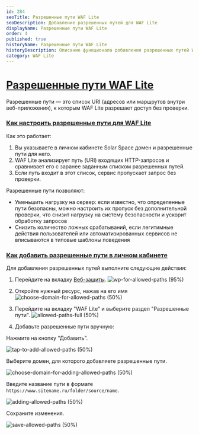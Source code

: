 ```yaml
---
id: 284
seoTitle: Разрешенные пути WAF Lite
seoDescription: Добавление разрешенных путей для WAF Lite
displayName: Разрешенные пути WAF Lite
order: 4
published: true
historyName: Разрешенные пути WAF Lite
historyDescription: Описание функционала добавления разрешенных путей WAF Lite, который разрешает доступ для конкретных путей
category: WAF Lite
---
```


# [Разрешенные пути WAF Lite](allowed-paths-for-waf-lite)

Разрешенные пути — это список URI (адресов или маршрутов внутри веб-приложения), к которым WAF Lite разрешает доступ без проверки.

### [Как настроить разрешенные пути для WAF Lite](how-to-edit-allowed-paths-for-waf-lite)

Как это работает:

1. Вы указываете в личном кабинете Solar Space  домен и разрешенные пути для него.
2. WAF Lite анализирует путь (URI) входящих HTTP-запросов и сравнивает его с заранее заданным списком разрешенных путей.
3. Если путь входит в этот список, сервис пропускает запрос без проверки.

Разрешенные пути позволяют:

- Уменьшить нагрузку на сервер: если известно, что определенные пути безопасны, можно настроить их пропуск без дополнительной проверки, что снизит нагрузку на систему безопасности и ускорит обработку запросов
- Снизить количество ложных срабатываний, если легитимные действия пользователей или автоматизированных сервисов не вписываются в типовые шаблоны поведения

### [Как добавить разрешенные пути в личном кабинете](how-to-add-allowed-paths-at-personal-account)

Для добавления разрешенных путей выполните следующие действия:

1. Перейдите на вкладку [Веб-защиты]([240]).
![wp-for-allowed-paths (95%)](https://img.solarspace.pro/docs/wp-for-allowed-paths.jpg "веб-защита для разрешенных путей")

2. Откройте нужный ресурс, нажав на его имя
![choose-domain-for-allowed-paths (50%)](https://img.solarspace.pro/docs/choose-domain-for-allowed-paths.jpg "выберите домен для настройки разрешенных путей")

3. Перейдите на вкладку "WAF Lite" и выберите раздел "Разрешенные пути".
![allowed-paths-full (50%)](https://img.solarspace.pro/docs/allowed-paths-full.jpg "главная страница разрешенных путей")

4. Добавьте разрешенные пути вручную:

Нажмите на кнопку “Добавить”.

![tap-to-add-allowed-paths (50%)](https://img.solarspace.pro/docs/tap-to-add-allowed-paths.jpg "выбор домена для разрешенных путей")

Выберите домен, для которого добавляете разрешенные пути.

![choose-domain-for-adding-allowed-paths (50%)](https://img.solarspace.pro/docs/choose-domain-for-adding-allowed-paths.jpg "выбор домена для разрешенных путей")

Введите название пути в формате ```https://www.sitename.ru/folder/source/name```.

![adding-allowed-paths (50%)](https://img.solarspace.pro/docs/adding-allowed-paths.jpg "введите разрешенный путь")

Сохраните изменения.

![save-allowed-paths (50%)](https://img.solarspace.pro/docs/save-allowed-paths.jpg "сохранение разрешенных путей")


[//]: # (после выкатки на прод загрузки разрешенных путей файлом .csv, дополнить эту инструкцию с шагами)

